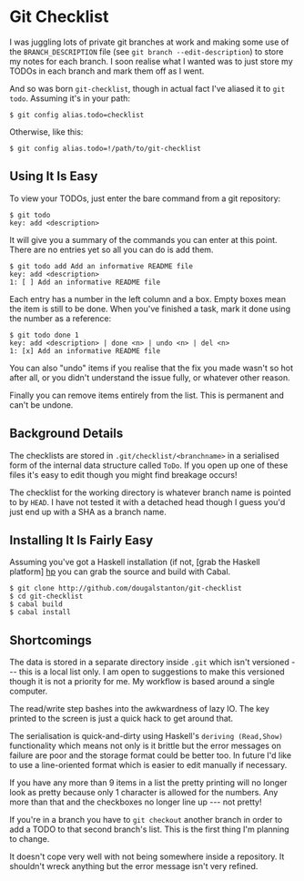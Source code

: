 # Git Checklist

I was juggling lots of private git branches at work and making some use
of the `BRANCH_DESCRIPTION` file (see `git branch --edit-description`)
to store my notes for each branch. I soon realise what I wanted was to
just store my TODOs in each branch and mark them off as I went.

And so was born `git-checklist`, though in actual fact I've aliased it
to `git todo`. Assuming it's in your path:

    $ git config alias.todo=checklist

Otherwise, like this:

    $ git config alias.todo=!/path/to/git-checklist

## Using It Is Easy

To view your TODOs, just enter the bare command from a git repository:

    $ git todo
    key: add <description>

It will give you a summary of the commands you can enter at this point.
There are no entries yet so all you can do is add them.

    $ git todo add Add an informative README file
    key: add <description>
    1: [ ] Add an informative README file

Each entry has a number in the left column and a box. Empty boxes mean
the item is still to be done. When you've finished a task, mark it done
using the number as a reference:

    $ git todo done 1
    key: add <description> | done <n> | undo <n> | del <n>
    1: [x] Add an informative README file

You can also "undo" items if you realise that the fix you made wasn't so
hot after all, or you didn't understand the issue fully, or whatever
other reason.

Finally you can remove items entirely from the list. This is permanent
and can't be undone.

## Background Details

The checklists are stored in `.git/checklist/<branchname>` in a
serialised form of the internal data structure called `ToDo`. If you
open up one of these files it's easy to edit though you might find
breakage occurs!

The checklist for the working directory is whatever branch name is
pointed to by `HEAD`. I have not tested it with a detached head though I
guess you'd just end up with a SHA as a branch name.

## Installing It Is Fairly Easy

Assuming you've got a Haskell installation (if not, [grab the Haskell
platform] [hp] you can grab the source and build with Cabal.

    $ git clone http://github.com/dougalstanton/git-checklist
    $ cd git-checklist
    $ cabal build
    $ cabal install

[hp]: <http://www.haskell.org/platform>
    "Haskell for Windows, Mac OS X and Linux"

## Shortcomings

The data is stored in a separate directory inside `.git` which isn't
versioned --- this is a local list only. I am open to suggestions to
make this versioned though it is not a priority for me. My workflow is
based around a single computer.

The read/write step bashes into the awkwardness of lazy IO. The key
printed to the screen is just a quick hack to get around that.

The serialisation is quick-and-dirty using Haskell's `deriving
(Read,Show)` functionality which means not only is it brittle but the
error messages on failure are poor and the storage format could be
better too. In future I'd like to use a line-oriented format which is
easier to edit manually if necessary.

If you have any more than 9 items in a list the pretty printing will no
longer look as pretty because only 1 character is allowed for the
numbers. Any more than that and the checkboxes no longer line up --- not
pretty!

If you're in a branch you have to `git checkout` another branch in order
to add a TODO to that second branch's list. This is the first thing I'm
planning to change.

It doesn't cope very well with not being somewhere inside a repository.
It shouldn't wreck anything but the error message isn't very refined.
